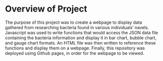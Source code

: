 # Overview of Project
The purpose of this project was to create a webpage to display data gathered from researching bacteria found in various individuals’ navels.  Javascript was used to write functions that would access the JSON data file containing the bacteria information and display it in bar chart, bubble chart, and gauge chart formats.  An HTML file was then written to reference these functions and display them on a webpage.  Finally, this repository was deployed using Github pages, in order for the webpage to be viewed.  
